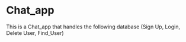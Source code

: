 # Chat_app
This is a Chat_app that handles the following database (Sign Up, Login, Delete User, Find_User)
